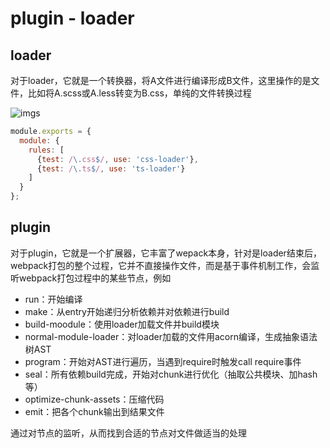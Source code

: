 # plugin - loader

## loader

对于loader，它就是一个转换器，将A文件进行编译形成B文件，这里操作的是文件，比如将A.scss或A.less转变为B.css，单纯的文件转换过程

![imgs](http://7xt6po.com1.z0.glb.clouddn.com/loader%E7%89%B9%E6%80%A7-1.png)

```js
module.exports = {
  module: {
    rules: [
      {test: /\.css$/, use: 'css-loader'},
      {test: /\.ts$/, use: 'ts-loader'}
    ]
  }
};
```

## plugin

对于plugin，它就是一个扩展器，它丰富了wepack本身，针对是loader结束后，webpack打包的整个过程，它并不直接操作文件，而是基于事件机制工作，会监听webpack打包过程中的某些节点，例如

- run：开始编译
- make：从entry开始递归分析依赖并对依赖进行build
- build-moodule：使用loader加载文件并build模块
- normal-module-loader：对loader加载的文件用acorn编译，生成抽象语法树AST
- program：开始对AST进行遍历，当遇到require时触发call require事件
- seal：所有依赖build完成，开始对chunk进行优化（抽取公共模块、加hash等）
- optimize-chunk-assets：压缩代码
- emit：把各个chunk输出到结果文件

通过对节点的监听，从而找到合适的节点对文件做适当的处理